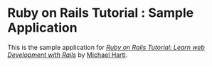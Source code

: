 # Ruby on Rails Tutorial : Sample Application

This is the sample application for [*Ruby on Rails Tutorial: Learn web Development with Rails*](http://railstutorial.org/) by [Michael Hartl](http://michaelharl.com/).